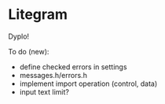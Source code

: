 # Litegram
Dyplo!

To do (new):
- define checked errors in settings
- messages.h/errors.h
- implement import operation (control, data)
- input text limit?

